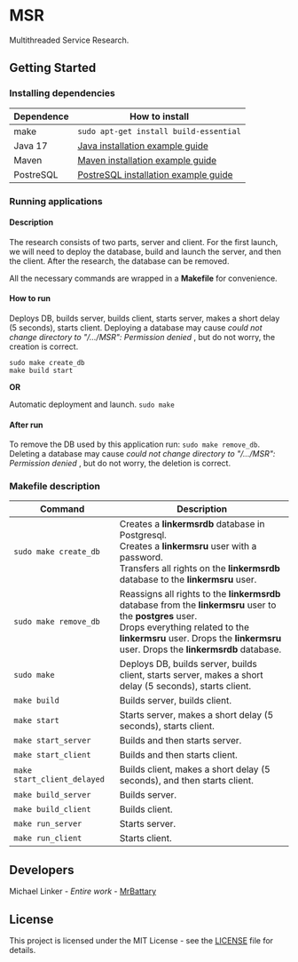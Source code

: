 # MSR

Multithreaded Service Research.

## Getting Started

### Installing dependencies

| Dependence | How to install                                                                                                                                |
|------------|-----------------------------------------------------------------------------------------------------------------------------------------------|
| make       | `sudo apt-get install build-essential`                                                                                                        |
| Java 17    | [Java installation example guide](https://techviewleo.com/install-java-openjdk-on-ubuntu-linux/)                                              |
| Maven      | [Maven installation example guide](https://www.digitalocean.com/community/tutorials/install-maven-linux-ubuntu)                               |
| PostreSQL  | [PostreSQL installation example guide](https://www.digitalocean.com/community/tutorials/how-to-install-postgresql-on-ubuntu-20-04-quickstart) |

### Running applications

#### Description

The research consists of two parts, server and client. For the first launch, we will need to deploy the database, build
and launch the server, and then the client. After the research, the database can be removed.

All the necessary commands are wrapped in a **Makefile** for convenience.

#### How to run

Deploys DB, builds server, builds client, starts server, makes a short delay (5 seconds), starts client.
Deploying a database may cause *could not change directory to "/.../MSR": Permission denied* , but do not worry, the
creation is correct.

```shell
sudo make create_db
make build start
```

**OR**

Automatic deployment and launch. `sudo make`

#### After run

To remove the DB used by this application run: `sudo make remove_db`.
Deleting a database may cause *could not change directory to "/.../MSR": Permission denied* , but do not worry, the
deletion is correct.

### Makefile description

| Command                     | Description                                                                                                                                                                                                                             |
|-----------------------------|-----------------------------------------------------------------------------------------------------------------------------------------------------------------------------------------------------------------------------------------|
| `sudo make create_db`       | Creates a **linkermsrdb** database in Postgresql. <br/>Creates a **linkermsru** user with a password. <br/>Transfers all rights on the **linkermsrdb** database to the **linkermsru** user.                                             |
| `sudo make remove_db`       | Reassigns all rights to the **linkermsrdb** database from the **linkermsru** user to the **postgres** user.<br/>Drops everything related to the **linkermsru** user. Drops the **linkermsru** user. Drops the **linkermsrdb** database. |
| `sudo make`                 | Deploys DB, builds server, builds client, starts server, makes a short delay (5 seconds), starts client.                                                                                                                                |
| `make build`                | Builds server, builds client.                                                                                                                                                                                                           |
| `make start`                | Starts server, makes a short delay (5 seconds), starts client.                                                                                                                                                                          |
| `make start_server`         | Builds and then starts server.                                                                                                                                                                                                          |
| `make start_client`         | Builds and then starts client.                                                                                                                                                                                                          |
| `make start_client_delayed` | Builds client, makes a short delay (5 seconds), and then starts client.                                                                                                                                                                 |
| `make build_server`         | Builds server.                                                                                                                                                                                                                          |
| `make build_client`         | Builds client.                                                                                                                                                                                                                          |
| `make run_server`           | Starts server.                                                                                                                                                                                                                          |
| `make run_client`           | Starts client.                                                                                                                                                                                                                          |

## Developers

Michael Linker - *Entire work* - [MrBattary](https://github.com/MrBattary)

## License

This project is licensed under the MIT License - see the [LICENSE](LICENSE) file for details.